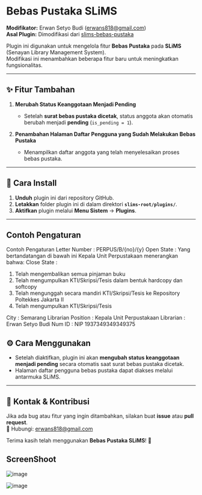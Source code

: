 # Bebas Pustaka SLiMS

**Modifikator:** Erwan Setyo Budi ([erwans818@gmail.com](mailto:erwans818@gmail.com))  
**Asal Plugin:** Dimodifikasi dari [slims-bebas-pustaka](https://github.com/drajathasan/slims-bebas-pustaka)  

Plugin ini digunakan untuk mengelola fitur **Bebas Pustaka** pada **SLiMS** (Senayan Library Management System).  
Modifikasi ini menambahkan beberapa fitur baru untuk meningkatkan fungsionalitas.

---

## ✨ **Fitur Tambahan**
1. **Merubah Status Keanggotaan Menjadi Pending**  
   - Setelah **surat bebas pustaka dicetak**, status anggota akan otomatis berubah menjadi **pending** (`is_pending = 1`).
   
2. **Penambahan Halaman Daftar Pengguna yang Sudah Melakukan Bebas Pustaka**  
   - Menampilkan daftar anggota yang telah menyelesaikan proses bebas pustaka.

---

## 🔧 **Cara Install**
1. **Unduh** plugin ini dari repository GitHub.
2. **Letakkan** folder plugin ini di dalam direktori **`slims-root/plugins/`**.
3. **Aktifkan** plugin melalui **Menu Sistem** → **Plugins**.

---

## Contoh Pengaturan
Contoh Pengaturan 
Letter Number : PERPUS/B/{no}/{y}
Open State : Yang bertandatangan di bawah ini Kepala Unit Perpustakaan menerangkan bahwa:
Close State : 

<ol>
<li>Telah mengembalikan semua pinjaman buku</li>
<li>Telah mengumpulkan KTI/Skripsi/Tesis dalam bentuk hardcopy dan softcopy</li>
<li>Telah mengunggah secara mandiri KTI/Skripsi/Tesis ke Repository Poltekkes Jakarta II</li>
<li>Telah mengumpulkan KTI/Skripsi/Tesis</li>
</ol>

City : Semarang
Librarian Position : Kepala Unit Perpustakaan
Librarian : Erwan Setyo Budi
Num ID : NIP 1937349349349375



## ⚙ **Cara Menggunakan**
- Setelah diaktifkan, plugin ini akan **mengubah status keanggotaan menjadi pending** secara otomatis saat surat bebas pustaka dicetak.
- Halaman daftar pengguna bebas pustaka dapat diakses melalui antarmuka SLiMS.

---

## 📩 **Kontak & Kontribusi**
Jika ada bug atau fitur yang ingin ditambahkan, silakan buat **issue** atau **pull request**.  
📧 Hubungi: [erwans818@gmail.com](mailto:erwans818@gmail.com)  

Terima kasih telah menggunakan **Bebas Pustaka SLiMS**! 🚀

## ScreenShoot

![image](https://github.com/user-attachments/assets/faacd040-251b-4c55-9fef-5b4724bfd713)

![image](https://github.com/user-attachments/assets/4d1134db-88c7-40ed-85ae-638d3d3308e2)


